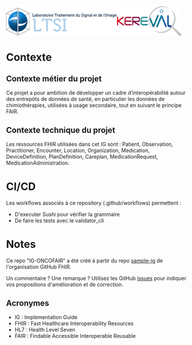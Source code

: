 <div style="display: flex;"><img src="input/images/logo_ltsi.png" alt="Image 1" style="width: 60%;"><img src="input/images/Logo_Kereval.png" alt="Image 2" style="width: 35%;"></div>


# Contexte

## Contexte métier du projet

Ce projet a pour ambition de développer un cadre d’interopérabilité autour des entrepôts de données de santé, en particulier les données de chimiothérapies, utilisées à usage secondaire, tout en suivant le principe FAIR.

## Contexte technique du projet

Les ressources FHIR utilisées dans cet IG sont : Patient, Observation, Practitioner, Encounter, Location, Organization, Medication, DeviceDefinition, PlanDefinition, Careplan, MedicationRequest, MedicationAdministration.

# CI/CD

Les workflows associés à ce repository (.github/workflows) permettent :

* D'executer Sushi pour vérifier la grammaire
* De faire les tests avec le validator_cli

# Notes

Ce repo "IG-ONCOFAIR" a été créé à partir du repo [sample-ig](https://github.com/FHIR/sample-ig) de l'organisation GitHub FHIR.

Un commentaire ? Une remarque ? Utilisez les GitHub [issues](https://docs.github.com/fr/issues) pour indiquer vos propositions d'amélioration et de correction.

## Acronymes

* IG : Implementation Guide
* FHIR : Fast Healthcare Interoperability Resources
* HL7 : Health Level Seven
* FAIR : Findable Accessible Interoperable Reusable